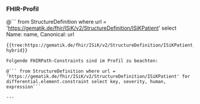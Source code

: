 ### FHIR-Profil

@```
from StructureDefinition where url = 'https://gematik.de/fhir/ISiK/v2/StructureDefinition/ISiKPatient' select Name: name, Canonical: url
```
{{tree:https://gematik.de/fhir/ISiK/v2/StructureDefinition/ISiKPatient, hybrid}}

Folgende FHIRPath-Constraints sind im Profil zu beachten:

@``` from StructureDefinition where url = 'https://gematik.de/fhir/ISiK/v2/StructureDefinition/ISiKPatient' for differential.element.constraint select key, severity, human, expression```

---
